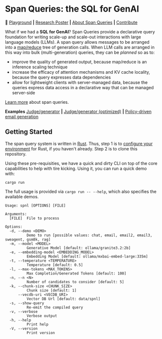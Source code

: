 # Span Queries: the SQL for GenAI

:rocket: [Playground](https://pages.github.ibm.com/cloud-computer/spnl/?qv=false) **|** [Research Poster](./docs/poster-20250529.pdf) **|** [About Span Queries](./docs/about.md) **|** [Contribute](./docs/dev.md)

What if we had a **SQL for GenAI**? Span Queries provide a declarative
query foundation for writing scale-up and scale-out interactions with
large language models (LLMs).  A span query allows messages to be
arranged into a [map/reduce](https://en.wikipedia.org/wiki/MapReduce)
tree of generation calls. When LLM calls are arranged in this way into
bulk (multi-generation) queries, they can be *planned* so as to:

- improve the quality of generated output, because map/reduce is an inference scaling technique
- increase the efficacy of attention mechanisms and KV cache locality, because the query expresses data dependencies
- allow for lightweight clients with server-managed data, because the queries express data access in a declarative way that can be managed server-side

[Learn more](./docs/about.md) about span queries.

**Examples** [Judge/generator](https://pages.github.ibm.com/cloud-computer/spnl/?demo=email&qv=true) **|** [Judge/generator (optimized)](https://pages.github.ibm.com/cloud-computer/spnl/?demo=email2&qv=true) **|** [Policy-driven email generation](https://pages.github.ibm.com/cloud-computer/spnl/?demo=email3&qv=true)

## Getting Started

The span query system is written in
[Rust](https://www.rust-lang.org/). Thus, step 1 is to [configure your
environment](./https://www.rust-lang.org/tools/install) for Rust, if
you haven't already. Step 2 is to clone this repository. 

Using these pre-requisities, we have a quick and dirty CLI on top of
the core capabilities to help with tire kicking. Using it, you can run
a quick demo with:

```shell
cargo run
```

The full usage is provided via `cargo run -- --help`, which also
specifies the available demos.

```
Usage: spnl [OPTIONS] [FILE]

Arguments:
  [FILE]  File to process

Options:
  -d, --demo <DEMO>
          Demo to run [possible values: chat, email, email2, email3, sweagent, gsm8k, rag]
  -m, --model <MODEL>
          Generative Model [default: ollama/granite3.2:2b]
  -e, --embedding-model <EMBEDDING_MODEL>
          Embedding Model [default: ollama/mxbai-embed-large:335m]
  -t, --temperature <TEMPERATURE>
          Temperature [default: 0.5]
  -l, --max-tokens <MAX_TOKENS>
          Max Completion/Generated Tokens [default: 100]
  -n, --n <N>
          Number of candidates to consider [default: 5]
  -k, --chunk-size <CHUNK_SIZE>
          Chunk size [default: 1]
      --vecdb-uri <VECDB_URI>
          Vector DB Url [default: data/spnl]
  -s, --show-query
          Re-emit the compiled query
  -v, --verbose
          Verbose output
  -h, --help
          Print help
  -V, --version
          Print version
```
